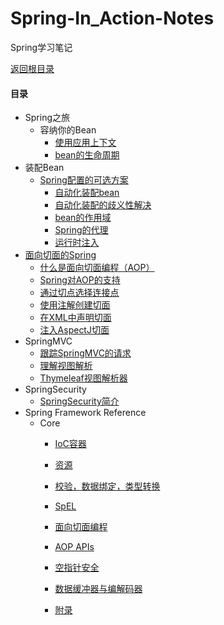# Spring-In\_Action-Notes

Spring学习笔记

[返回根目录](/README.md)

#### 目录

* Spring之旅
  * 容纳你的Bean
    * [使用应用上下文](./chapter01/syyysxw.md)
    * [bean的生命周期](./chapter01/lifetime.md)
* 装配Bean
  * [Spring配置的可选方案](./chapter02/README.md)
    * [自动化装配bean](./chapter02/springpz.md)
    * [自动化装配的歧义性解决](./chapter02/zdhzpdqyx.md)
    * [bean的作用域](./chapter02/beanzyy.md)
    * [Spring的代理](./chapter02/springProxy.md)
    * [运行时注入](./chapter02/yxszr.md)
* [面向切面的Spring](./chapter04/README.md)
  * [什么是面向切面编程（AOP）](./chapter04/01.md)
  * [Spring对AOP的支持](./chapter04/02.md)
  * [通过切点选择连接点](./chapter04/03.md)
  * [使用注解创建切面](./chapter04/04.md)
  * [在XML中声明切面](./chapter04/05.md)
  * [注入AspectJ切面](./chapter04/06.md)
* SpringMVC
  * [跟踪SpringMVC的请求](./chapter05/01.md)
  * [理解视图解析](./chapter05/02.md)
  * [Thymeleaf视图解析器](./chapter05/03.md)
* SpringSecurity
  * [SpringSecurity简介](./chapter06/01.md)
* Spring Framework Reference
  * Core
    * [IoC容器](./reference/01.md)

    * [资源](./reference/02.md)

    * [校验，数据绑定，类型转换](./reference/03.md)

    * [SpEL](./reference/04.md)

    * [面向切面编程](./reference/05.md)

    * [AOP APIs](./reference/06.md)

    * [空指针安全](./reference/07.md)

    * [数据缓冲器与编解码器](./reference/08.md)

    * [附录](./reference/09.md)

      

#### 




